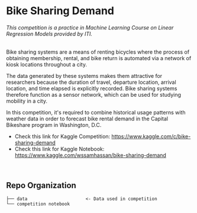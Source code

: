 # Bike Sharing Demand
###### This competition is a practice in Machine Learning Course on Linear Regression Models provided by ITI. <br>
Bike sharing systems are a means of renting bicycles where the process of obtaining membership, rental, and bike return is automated via a network of kiosk locations throughout a city.

The data generated by these systems makes them attractive for researchers because the duration of travel, departure location, arrival location, and time elapsed is explicitly recorded. Bike sharing systems therefore function as a sensor network, which can be used for studying mobility in a city.

In this competition, it's required to combine historical usage patterns with weather data in order to forecast bike rental demand in the Capital Bikeshare program in Washington, D.C.

- Check this link for Kaggle Competition: https://www.kaggle.com/c/bike-sharing-demand
- Check this link for Kaggle Notebook: https://www.kaggle.com/wssamhassan/bike-sharing-demand
<br>

## Repo Organization

    ├── data                      <- Data used in competition
    └── competition notebook
